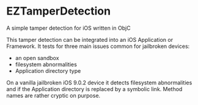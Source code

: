 # EZTamperDetection
A simple tamper detection for iOS written in ObjC

This tamper detection can be integrated into an iOS Application or Framework. It tests for three main issues common for jailbroken devices:

* an open sandbox
* filesystem abnormalities
* Application directory type

On a vanilla jailbroken iOS 9.0.2 device it detects filesystem abnormalities and if the Application directory is replaced by a symbolic link. Method names are rather cryptic on purpose.
